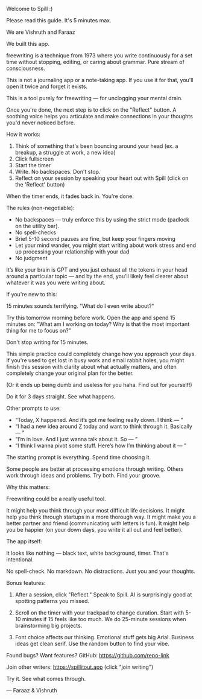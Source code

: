 Welcome to Spill :)

Please read this guide. It's 5 minutes max.

We are Vishruth and Faraaz

We built this app.

freewriting is a technique from 1973 where you write continuously for a set time without stopping, editing, or caring about grammar. Pure stream of consciousness. 

This is not a journaling app or a note-taking app.
If you use it for that, you'll open it twice and forget it exists.

This is a tool purely for freewriting — for unclogging your mental drain.

Once you're done, the next step is to click on the "Reflect" button. A soothing voice helps you articulate and make connections in your thoughts you'd never noticed before.

How it works:

1. Think of something that's been bouncing around your head (ex. a breakup, a struggle at work, a new idea)
2. Click fullscreen  
3. Start the timer
4. Write. No backspaces. Don't stop.
5. Reflect on your session by speaking your heart out with Spill (click on the 'Reflect' button)

When the timer ends, it fades back in. You're done.

The rules (non-negotiable):

- No backspaces — truly enforce this by using the strict mode (padlock on the utility bar).
- No spell-checks
- Brief 5-10 second pauses are fine, but keep your fingers moving
- Let your mind wander, you might start writing about work stress and end up processing your relationship with your dad
- No judgment

It’s like your brain is GPT and you just exhaust all the tokens in your head around a particular topic — and by the end, you’ll likely feel clearer about whatever it was you were writing about.

If you're new to this:

15 minutes sounds terrifying. "What do I even write about?"

Try this tomorrow morning before work. Open the app and spend 15 minutes on: "What am I working on today? Why is that the most important thing for me to focus on?"

Don't stop writing for 15 minutes.

This simple practice could completely change how you approach your days. If you're used to get lost in busy work and email rabbit holes, you might finish this session with clarity about what actually matters, and often completely change your original plan for the better.

(Or it ends up being dumb and useless for you haha. Find out for yourself!)

Do it for 3 days straight. See what happens.

Other prompts to use:

- “Today, X happened. And it’s got me feeling really down. I think — ”
- “I had a new idea around Z today and want to think through it. Basically — ”
- “I’m in love. And I just wanna talk about it. So — ”
- “I think I wanna pivot some stuff. Here’s how I’m thinking about it — ”

The starting prompt is everything. Spend time choosing it.

Some people are better at processing emotions through writing. Others work through ideas and problems. Try both. Find your groove.

Why this matters:

Freewriting could be a really useful tool.

It might help you think through your most difficult life decisions.
It might help you think through startups in a more thorough way.
It might make you a better partner and friend (communicating with letters is fun).
It might help you be happier (on your down days, you write it all out and feel better).


The app itself:

It looks like nothing — black text, white background, timer. That's intentional.

No spell-check. No markdown. No distractions. Just you and your thoughts.

Bonus features:

1. After a session, click "Reflect." Speak to Spill. AI is surprisingly good at spotting patterns you missed.

2. Scroll on the timer with your trackpad to change duration. Start with 5-10 minutes if 15 feels like too much. We do 25-minute sessions when brainstorming big projects.

3. Font choice affects our thinking. Emotional stuff gets big Arial. Business ideas get clean serif. Use the random button to find your vibe.

Found bugs? Want features?
GitHub: https://github.com/repo-link

Join other writers:
https://spillitout.app (click "join writing")

Try it. See what comes through.

— Faraaz & Vishruth